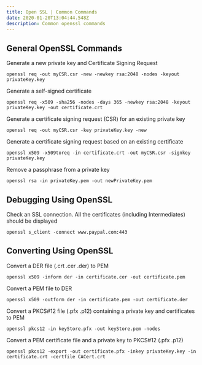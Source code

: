 ```yaml
---
title: Open SSL | Common Commands
date: 2020-01-20T13:04:44.548Z
description: Common openssl commands
---
```

## General OpenSSL Commands

Generate a new private key and Certificate Signing Request
```
openssl req -out myCSR.csr -new -newkey rsa:2048 -nodes -keyout privateKey.key

```
Generate a self-signed certificate 
```
openssl req -x509 -sha256 -nodes -days 365 -newkey rsa:2048 -keyout privateKey.key -out certificate.crt
```

Generate a certificate signing request (CSR) for an existing private key
```
openssl req -out myCSR.csr -key privateKey.key -new
```

Generate a certificate signing request based on an existing certificate
```
openssl x509 -x509toreq -in certificate.crt -out myCSR.csr -signkey privateKey.key
```

Remove a passphrase from a private key
```
openssl rsa -in privateKey.pem -out newPrivateKey.pem
``` 

## Debugging Using OpenSSL

Check an SSL connection. All the certificates (including Intermediates) should be displayed
```
openssl s_client -connect www.paypal.com:443
```

## Converting Using OpenSSL

Convert a DER file (.crt .cer .der) to PEM
```
openssl x509 -inform der -in certificate.cer -out certificate.pem
```
Convert a PEM file to DER
```
openssl x509 -outform der -in certificate.pem -out certificate.der
```

Convert a PKCS#12 file (.pfx .p12) containing a private key and certificates to PEM
```
openssl pkcs12 -in keyStore.pfx -out keyStore.pem -nodes
```

Convert a PEM certificate file and a private key to PKCS#12 (.pfx .p12)
```
openssl pkcs12 -export -out certificate.pfx -inkey privateKey.key -in certificate.crt -certfile CACert.crt
```
